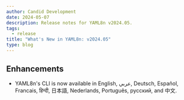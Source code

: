 ```yaml
---
author: Candid Development
date: 2024-05-07
description: Release notes for YAML8n v2024.05.
tags:
  - release
title: "What's New in YAML8n: v2024.05"
type: blog
---
```


## Enhancements

- YAML8n's CLI is now available in English, عربي, Deutsch, Español, Francais, हिन्दी, 日本語, Nederlands, Português, русский, and 中文.
